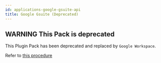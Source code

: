 ```yaml
---
id: applications-google-gsuite-api
title: Google Gsuite (Deprecated)
---
```


## **WARNING** This Pack is deprecated

This Plugin Pack has been deprecated and replaced by `Google Workspace`.

Refer to [this procedure](applications-google-workspace-api)
